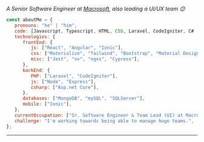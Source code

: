 
<p><em>A Senior Software Engineer at <a href="https://macrosoftinc.com">Macrosoft</a>, also leading a UI/UX team 😊</br>
</em></p>
 

```javascript
const aboutMe = {
   pronouns: "he" | "him",
   code: [Javascript, Typescript, HTML, CSS, Laravel, CodeIgniter, C# .NET],
   technologies: {
      frontEnd: {
         js: ["React", "Angular", "Ionic"],
         css: ["Materialize", "Tailwind", "Bootstrap", "Material Design"],
         misc: ["Jest", "nx", "ngxs", "Cypress"],
      },
      backEnd: {
         PHP: ["Laravel", "CodeIgniter"],
         js: ["Node", "Express"],
         csharp: ["Asp.net Core"],
      },
      databases: ["MongoDB", "mySQL", "SQLServer"],
      mobile: ["Ionic"],
   },
   currentOccupation: ["Sr. Software Engineer & Team Lead (UI) at Macrosoft Inc."],
   challenge: "I'm working towards being able to manage huge teams.",
};
```
---
